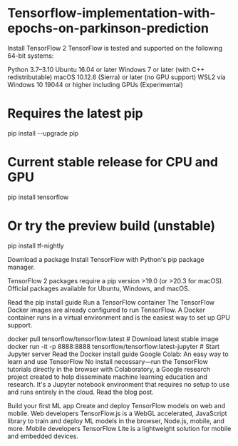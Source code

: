 # Tensorflow-implementation-with-epochs-on-parkinson-prediction
Install TensorFlow 2
TensorFlow is tested and supported on the following 64-bit systems:

Python 3.7–3.10
Ubuntu 16.04 or later
Windows 7 or later (with C++ redistributable)
macOS 10.12.6 (Sierra) or later (no GPU support)
WSL2 via Windows 10 19044 or higher including GPUs (Experimental)

# Requires the latest pip
pip install --upgrade pip

# Current stable release for CPU and GPU
pip install tensorflow

# Or try the preview build (unstable)
pip install tf-nightly


Download a package
Install TensorFlow with Python's pip package manager.

TensorFlow 2 packages require a pip version >19.0 (or >20.3 for macOS).
Official packages available for Ubuntu, Windows, and macOS.

Read the pip install guide
Run a TensorFlow container
The TensorFlow Docker images are already configured to run TensorFlow. A Docker container runs in a virtual environment and is the easiest way to set up GPU support.


 docker pull tensorflow/tensorflow:latest  # Download latest stable image
 docker run -it -p 8888:8888 tensorflow/tensorflow:latest-jupyter  # Start Jupyter server 
Read the Docker install guide
Google Colab: An easy way to learn and use TensorFlow
No install necessary—run the TensorFlow tutorials directly in the browser with Colaboratory, a Google research project created to help disseminate machine learning education and research. It's a Jupyter notebook environment that requires no setup to use and runs entirely in the cloud. Read the blog post.

Build your first ML app 
Create and deploy TensorFlow models on web and mobile.
Web developers
TensorFlow.js is a WebGL accelerated, JavaScript library to train and deploy ML models in the browser, Node.js, mobile, and more.
Mobile developers
TensorFlow Lite is a lightweight solution for mobile and embedded devices.
